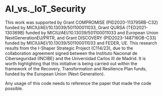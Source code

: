# AI_vs._IoT_Security

This work was supported by Grant COMPROMISE (PID2020-113795RB-C32) funded by MICIU/AEI/10.13039/501100011033, Grant
QURSA (TED2021-130369B) funded by MICIU/AEI/10.13039/501100011033 and European Union NextGenerationEU/PRTR, and Grant
DISCOVERY (PID2023-148716OB-C33) funded by MICIU/AEI/10.13039/501100011033 and FEDER, UE. This research results from
the I-Shaper Strategic Project (C114/23), due to the collaboration agreement signed between the Instituto Nacional de Ciberseguridad
(INCIBE) and the Universidad Carlos III de Madrid. It is worth highlighting that this initiative is being carried out within the framework of
the Recovery, Transformation and Resilience Plan funds, funded by the European Union (Next Generation).

Any usage of this code needs to reference the paper that made the code possible.
